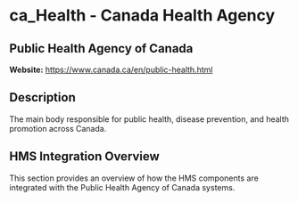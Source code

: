 # ca_Health - Canada Health Agency

## Public Health Agency of Canada

**Website:** https://www.canada.ca/en/public-health.html

## Description

The main body responsible for public health, disease prevention, and health promotion across Canada.

## HMS Integration Overview

This section provides an overview of how the HMS components are integrated with the Public Health Agency of Canada systems.
